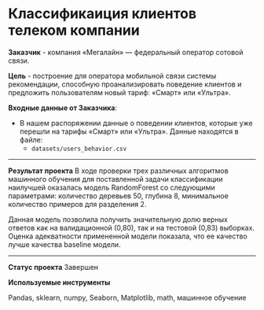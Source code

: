 # Классификаиция клиентов телеком компании
**Заказчик** - компания «Мегалайн» — федеральный оператор сотовой связи.

**Цель** -  построение для оператора мобильной связи системы рекомендации, способную проанализировать поведение клиентов и предложить пользователям новый тариф: «Смарт» или «Ультра».

**Входные данные от Заказчика**: 
- В нашем распоряжении данные о поведении клиентов, которые уже перешли на тарифы «Смарт» или «Ультра». Данные находятся в файле: 
  - `datasets/users_behavior.csv`


***
 **Результат проекта**
 В ходе проверки трех различных алгоритмов машинного обучения для поставленной задачи классификации наилучшей оказалась модель RandomForest со следующими параметрами: количество деревьев 50, глубина 8, минимальное количество примеров для разделения 2.

Данная модель позволила получить значительную долю верных ответов как на валидационной (0,80), так и на тестовой (0,83) выборках. Оценка адекватности примененной модели показала, что ее качество лучше качества baseline модели.

***
**Статус проекта**
Завершен

**Используемые инструменты**

Pandas, sklearn, numpy, Seaborn, Matplotlib, math, машинное обучение

